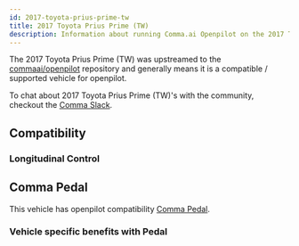 ```yaml
---
id: 2017-toyota-prius-prime-tw
title: 2017 Toyota Prius Prime (TW)
description: Information about running Comma.ai Openpilot on the 2017 Toyota Prius Prime (TW)
---
```


The 2017 Toyota Prius Prime (TW) was upstreamed to the [commaai/openpilot](https://github.com/commaai/openpilot) repository and generally means it is a compatible / supported vehicle for openpilot.

To chat about 2017 Toyota Prius Prime (TW)'s with the community, checkout the  [Comma Slack](https://slack.comma.ai).
## Compatibility

### Longitudinal Control



## Comma Pedal

This vehicle has openpilot compatibility [Comma Pedal](/hardware/pedal).

### Vehicle specific benefits with Pedal

